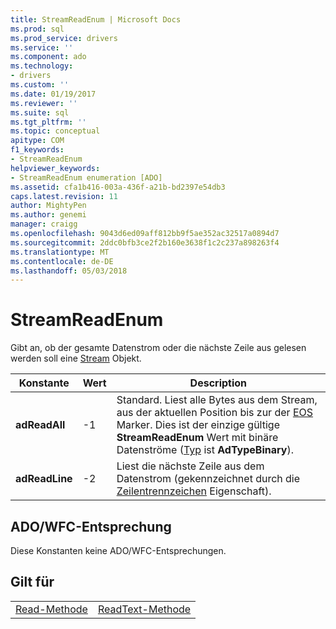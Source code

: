 ```yaml
---
title: StreamReadEnum | Microsoft Docs
ms.prod: sql
ms.prod_service: drivers
ms.service: ''
ms.component: ado
ms.technology:
- drivers
ms.custom: ''
ms.date: 01/19/2017
ms.reviewer: ''
ms.suite: sql
ms.tgt_pltfrm: ''
ms.topic: conceptual
apitype: COM
f1_keywords:
- StreamReadEnum
helpviewer_keywords:
- StreamReadEnum enumeration [ADO]
ms.assetid: cfa1b416-003a-436f-a21b-bd2397e54db3
caps.latest.revision: 11
author: MightyPen
ms.author: genemi
manager: craigg
ms.openlocfilehash: 9043d6ed09aff812bb9f5ae352ac32517a0894d7
ms.sourcegitcommit: 2ddc0bfb3ce2f2b160e3638f1c2c237a898263f4
ms.translationtype: MT
ms.contentlocale: de-DE
ms.lasthandoff: 05/03/2018
---
```

# <a name="streamreadenum"></a>StreamReadEnum
Gibt an, ob der gesamte Datenstrom oder die nächste Zeile aus gelesen werden soll eine [Stream](../../../ado/reference/ado-api/stream-object-ado.md) Objekt.  
  
|Konstante|Wert|Description|  
|--------------|-----------|-----------------|  
|**adReadAll**|-1|Standard. Liest alle Bytes aus dem Stream, aus der aktuellen Position bis zur der [EOS](../../../ado/reference/ado-api/eos-property.md) Marker. Dies ist der einzige gültige **StreamReadEnum** Wert mit binäre Datenströme ([Typ](../../../ado/reference/ado-api/type-property-ado-stream.md) ist **AdTypeBinary**).|  
|**adReadLine**|-2|Liest die nächste Zeile aus dem Datenstrom (gekennzeichnet durch die [Zeilentrennzeichen](../../../ado/reference/ado-api/lineseparator-property-ado.md) Eigenschaft).|  
  
## <a name="adowfc-equivalent"></a>ADO/WFC-Entsprechung  
 Diese Konstanten keine ADO/WFC-Entsprechungen.  
  
## <a name="applies-to"></a>Gilt für  
  
|||  
|-|-|  
|[Read-Methode](../../../ado/reference/ado-api/read-method.md)|[ReadText-Methode](../../../ado/reference/ado-api/readtext-method.md)|
